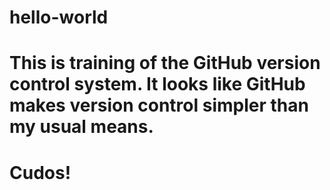 # hello-world

# This is training of the GitHub version control system. It looks like GitHub makes version control simpler than my usual means. 

# Cudos!
